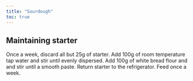 ```yaml
---
title: "Sourdough"
toc: true
---
```


## Maintaining starter

Once a week, discard all but 25g of starter. Add 100g of room temperature tap
water and stir until evenly dispersed. Add 100g of white bread flour and and
stir until a smooth paste. Return starter to the refrigerator. Feed once a
week.
